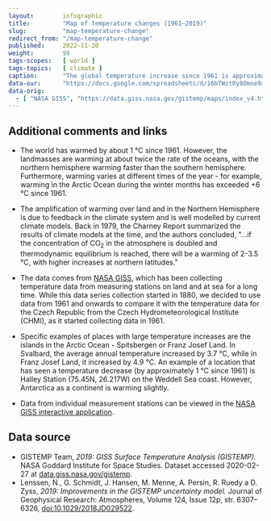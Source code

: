 ```yaml
---
layout:        infographic
title:         "Map of temperature changes (1961–2019)"
slug:          "map-temperature-change"
redirect_from: "/map-temperature-change"
published:     2022-11-20
weight:        99
tags-scopes:   [ world ]
tags-topics:   [ climate ]
caption:       "The global temperature increase since 1961 is approximately 1.1 °C. However, the warming rate is not the same for all locations: while the temperature in most of the planet's oceans has not increased by more than 0.8 °C, most of the world's land is warming considerably faster. The highest warming rate on Earth (over 4 °C in the last 60 years) is in the Arctic Ocean."
data-our:      "https://docs.google.com/spreadsheets/d/16bTWzt0y8Omne9xxjd3o1rpszF764ATaC5UpFO5Zd7I/edit?usp=sharing"
data-orig:
  - [ "NASA GISS", "https://data.giss.nasa.gov/gistemp/maps/index_v4.html" ]
---
```


## Additional comments and links

* The world has warmed by about 1 °C since 1961<!--(see infographics [Global temperature anomaly](/infografiky/teplotni-anomalie))-->. However, the landmasses are warming at about twice the rate of the oceans, with the northern hemisphere warming faster than the southern hemisphere. Furthermore, warming varies at different times of the year - for example, warming in the Arctic Ocean during the winter months has exceeded +6 °C since 1961.

* The amplification of warming over land and in the Northern Hemisphere is due to feedback in the climate system and is well modelled by current climate models. Back in 1979, the Charney Report summarized the results of climate models at the time, and the authors concluded, "...if the concentration of CO<sub>2</sub> in the atmosphere is doubled and thermodynamic equilibrium is reached, there will be a warming of 2-3.5 °C, with higher increases at northern latitudes."

* The data comes from [NASA GISS](https://data.giss.nasa.gov/gistemp/), which has been collecting temperature data from measuring stations on land and at sea for a long time. While this data series collection started in 1880, we decided to use data from 1961 and onwards to compare it with the temperature data for the Czech Republic from the Czech Hydrometeorological Institute (CHMI), as it started collecting data in 1961.

* Specific examples of places with large temperature increases are the islands in the Arctic Ocean - Spitsbergen or Franz Josef Land. In Svalbard, the average annual temperature increased by 3.7 °C, while in Franz Josef Land, it increased by 4.9 °C. An example of a location that has seen a temperature decrease (by approximately 1 °C since 1961) is Halley Station (75.45N, 26.217W) on the Weddell Sea coast. However, Antarctica as a continent is warming slightly.

* Data from individual measurement stations can be viewed in the [NASA GISS interactive application](https://data.giss.nasa.gov/gistemp/station_data_v4_globe/).

## Data source

* GISTEMP Team, _2019: GISS Surface Temperature Analysis (GISTEMP)._ NASA Goddard Institute for Space Studies. Dataset accessed 2020-02-27 at [data.giss.nasa.gov/gistemp](https://data.giss.nasa.gov/gistemp/).
* Lenssen, N., G. Schmidt, J. Hansen, M. Menne, A. Persin, R. Ruedy a D. Zyss, _2019: Improvements in the GISTEMP uncertainty model._ Journal of Geophysical Research: Atmospheres, Volume 124, Issue 12p, str. 6307–6326, [doi:10.1029/2018JD029522](http://dx.doi.org/10.1029/2018JD029522).
